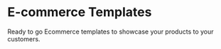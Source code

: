 # E-commerce Templates
Ready to go Ecommerce templates to showcase your products to your customers.
